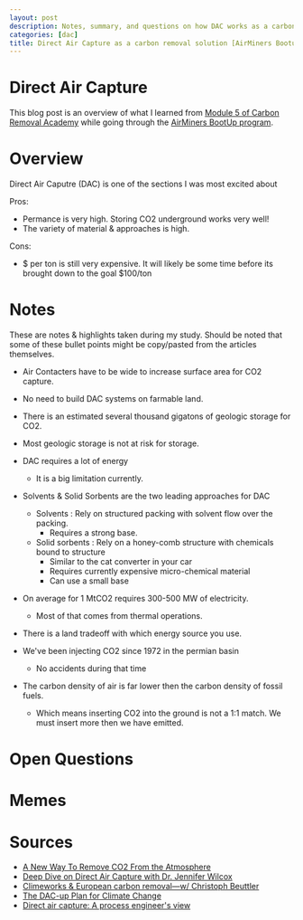```yaml
---
layout: post
description: Notes, summary, and questions on how DAC works as a carbon removal solution.
categories: [dac]
title: Direct Air Capture as a carbon removal solution [AirMiners Bootup]
---
```


# Direct Air Capture
This blog post is an overview of what I learned from [Module 5 of Carbon Removal Academy](http://climatechangeacademy.com/courses/carbon-removal/5) while going through the [AirMiners BootUp program](https://bootup.airminers.org/).

# Overview
Direct Air Caputre (DAC) is one of the sections I was most excited about

Pros:
- Permance is very high. Storing CO2 underground works very well!
- The variety of material & approaches is high. 

Cons:
- $ per ton is still very expensive. It will likely be some time before its brought down to the goal $100/ton

# Notes
These are notes & highlights taken during my study. Should be noted that some of these bullet points might be copy/pasted from the articles themselves. 

- Air Contacters have to be wide to increase surface area for CO2 capture. 
- No need to build DAC systems on farmable land.
- There is an estimated several thousand gigatons of geologic storage for CO2.
- Most geologic storage is not at risk for storage.
- DAC requires a lot of energy
    - It is a big limitation currently.

- Solvents & Solid Sorbents are the two leading approaches for DAC
    - Solvents : Rely on structured packing with solvent flow over the packing.
        - Requires a strong base.
    - Solid sorbents : Rely on a honey-comb structure with chemicals bound to structure
        - Similar to the cat converter in your car
        - Requires currently expensive micro-chemical material
        - Can use a small base

- On average for 1 MtCO2 requires 300-500 MW of electricity. 
    - Most of that comes from thermal operations. 

- There is a land tradeoff with which energy source you use. 

- We've been injecting CO2 since 1972 in the permian basin
    - No accidents during that time

- The carbon density of air is far lower then the carbon density of fossil fuels.
    - Which means inserting CO2 into the ground is not a 1:1 match. We must insert more then we have emitted.

# Open Questions

# Memes

# Sources
- [A New Way To Remove CO2 From the Atmosphere](https://www.ted.com/talks/jennifer_wilcox_a_new_way_to_remove_co2_from_the_atmosphere)
- [Deep Dive on Direct Air Capture with Dr. Jennifer Wilcox](https://www.youtube.com/watch?v=XguPodnZ7g0)
- [Climeworks & European carbon removal—w/ Christoph Beuttler](https://www.youtube.com/watch?v=KMdbjQuY9sE)
- [The DAC-up Plan for Climate Change](https://www.youtube.com/watch?v=sAcy3T9Aiuc)
- [Direct air capture: A process engineer's view](https://www.youtube.com/watch?v=9uRHKnQ3b5s)